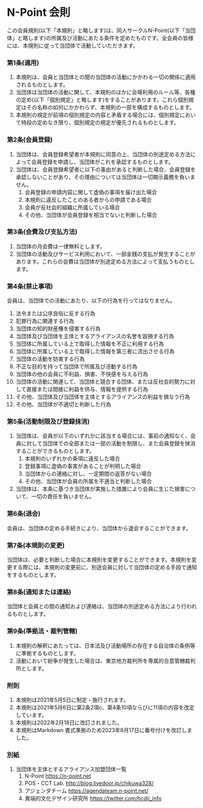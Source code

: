 # N-Point 会則

この会員規則(以下「本規則」と略します)は、同人サークルN-Point(以下「当団体」と略します)の所属及び活動にあたる条件を定めたものです。全会員の皆様には、本規則に従って当団体で活動していただきます。

### 第1条(適用)

1. 本規則は、会員と当団体との間の当団体の活動にかかわる一切の関係に適用されるものとします。
2. 当団体は当団体の活動に関して、本規則のほかに会場利用のルール等、各種の定め(以下「個別規定」と略します)をすることがあります。これら個別規定はその名称の如何にかかわらず、本規則の一部を構成するものとします。
3. 本規則の規定が前項の個別規定の内容と矛盾する場合には、個別規定において特段の定めなき限り、個別規定の規定が優先されるものとします。

### 第2条(会員登録)

1. 当団体は、会員登録希望者が本規則に同意の上、当団体の別途定める方法によって会員登録を申請し、当団体がこれを承認するものとします。
2. 当団体は、会員登録希望者に以下の事由があると判断した場合、会員登録を承認しないことがあり、その理由については当団体は一切開示義務を負いません。
	1. 会員登録の申請内容に関して虚偽の事項を届け出た場合
	2. 本規則に違反したことのある者からの申請である場合
	3. 会員が反社会的組織に所属している場合
	4. その他、当団体が会員登録を相当でないと判断した場合

### 第3条(会費及び支払方法)

1. 当団体の月会費は一律無料とします。
2. 当団体の活動及びサービス利用において、一部金銭の支払が発生することがあります。これらの会費は当団体が別途定める方法によって支払うものとします。

### 第4条(禁止事項)

会員は、当団体での活動にあたり、以下の行為を行ってはなりません。

1. 法令または公序良俗に反する行為
2. 犯罪行為に関連する行為
3. 当団体の知的財産権を侵害する行為
4. 当団体及び当団体を主体とするアライアンスの名誉を毀損する行為
5. 当団体に所属している上で取得した情報を不正に利用する行為
6. 当団体に所属している上で取得した情報を第三者に流出させる行為
7. 当団体の活動を妨害する行為
8. 不正な目的を持って当団体で所属及び活動する行為
9. 当団体の他の会員に不利益、損害、不快感を与える行為
10. 当団体の活動に関連して、当団体と競合する団体、または反社会的勢力に対して直接または間接に利益を供与、情報を提供する行為
11. その他、当団体及び当団体を主体とするアライアンスの利益を損なう行為
12. その他、当団体が不適切と判断した行為

### 第5条(活動制限及び登録抹消)

1. 当団体は、会員が以下のいずれかに該当する場合には、事前の通知なく、会員に対して当団体での全部または一部の活動を制限し、また会員登録を抹消することができるものとします。
	1.  本規則のいずれかの条項に違反した場合
	2.  登録事項に虚偽の事実があることが判明した場合
	3.  当団体からの連絡に対し、一定期間の返答がない場合
	4. その他、当団体が会員の所属を不適当と判断した場合
2. 当団体は、本条に基づき当団体が実施した措置により会員に生じた損害について、一切の責任を負いません。

### 第6条(退会)

会員は、当団体の定める手続きにより、当団体から退会することができます。

### 第7条(本規則の変更)

当団体は、必要と判断した場合に本規則を変更することができます。本規則を変更する際には、本規則の変更前に、別途会員に対して当団体の定める手段で通知をするものとします。

### 第8条(通知または連絡)

当団体と会員との間の通知および連絡は、当団体の別途定める方法により行われるものとします。

### 第9条(準拠法・裁判管轄)

1. 本規則の解釈にあたっては、日本法及び活動場所の存在する自治体の条例等に準拠するものとします。
2. 活動において紛争が発生した場合は、東京地方裁判所を専属的合意管轄裁判所とします。

### 附則

1. 本規則は2021年5月5日に制定・施行されます。
2. 本規則は2021年5月6日に第2条2項c、第4条10項ならびに11項の内容を改定しています。
3. 本規則は2022年2月18日に改訂されました。
4. 本規則はMarkdown 書式準拠のため2023年8月17日に番号付けを改訂しました。

### 別紙

1. 当団体を主体とするアライアンス加盟団体一覧
	1. N-Point https://n-point.net
	2. POS・CCT Lab. http://blog.livedoor.jp/chikuwa328/
	3. アジェンダチーム https://agendateam.n-point.net/
	4. 異端的文化デザイン研究所 https://twitter.com/hcdij_info
